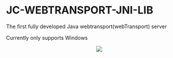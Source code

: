 # JC-WEBTRANSPORT-JNI-LIB

The first fully developed Java webtransport(webTransport) server

Currently only supports Windows

<div align="center">
  <img src="[https://github.com/******/dbscan_clustering_algorithm/blob/master/data/DBSCAN.png](https://raw.githubusercontent.com/redoriental/JC-WEBTRANSPORT-JNI-LIB/main/auth_util/c9301a33baa38e4300e7ea7e613fbeb.jpg
)https://raw.githubusercontent.com/redoriental/JC-WEBTRANSPORT-JNI-LIB/main/auth_util/c9301a33baa38e4300e7ea7e613fbeb.jpg
">
</div>
